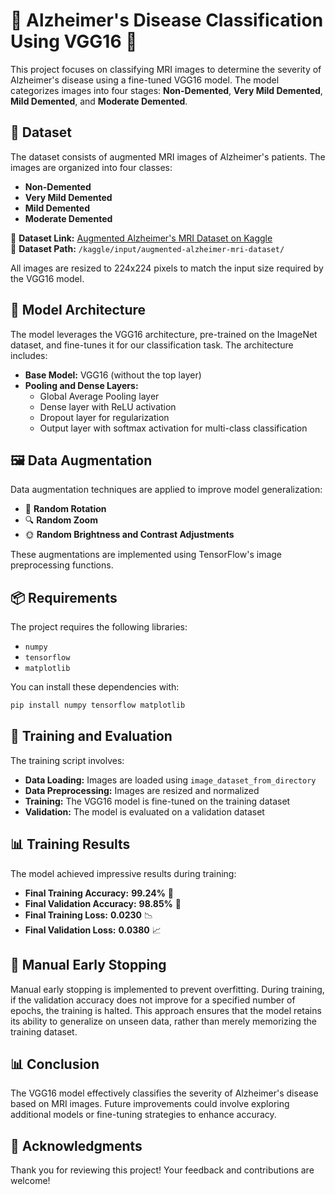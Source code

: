 # 🧠 Alzheimer's Disease Classification Using VGG16 🧠

This project focuses on classifying MRI images to determine the severity of Alzheimer's disease using a fine-tuned VGG16 model. The model categorizes images into four stages: **Non-Demented**, **Very Mild Demented**, **Mild Demented**, and **Moderate Demented**.

## 📂 Dataset

The dataset consists of augmented MRI images of Alzheimer's patients. The images are organized into four classes:
- **Non-Demented**
- **Very Mild Demented**
- **Mild Demented**
- **Moderate Demented**
  
🔗 **Dataset Link:** [Augmented Alzheimer's MRI Dataset on Kaggle](https://www.kaggle.com/datasets/uraninjo/augmented-alzheimer-mri-dataset)  
📁 **Dataset Path:** `/kaggle/input/augmented-alzheimer-mri-dataset/`

All images are resized to 224x224 pixels to match the input size required by the VGG16 model.

## 🧱 Model Architecture

The model leverages the VGG16 architecture, pre-trained on the ImageNet dataset, and fine-tunes it for our classification task. The architecture includes:
- **Base Model:** VGG16 (without the top layer)
- **Pooling and Dense Layers:** 
  - Global Average Pooling layer
  - Dense layer with ReLU activation
  - Dropout layer for regularization
  - Output layer with softmax activation for multi-class classification

## 🖼️ Data Augmentation

Data augmentation techniques are applied to improve model generalization:
- 🔄 **Random Rotation**
- 🔍 **Random Zoom**
- 🌞 **Random Brightness and Contrast Adjustments**

These augmentations are implemented using TensorFlow's image preprocessing functions.

## 📦 Requirements

The project requires the following libraries:
- `numpy`
- `tensorflow`
- `matplotlib`

You can install these dependencies with:
```bash
pip install numpy tensorflow matplotlib
```

## 🚀 Training and Evaluation

The training script involves:
* **Data Loading:** Images are loaded using `image_dataset_from_directory`
* **Data Preprocessing:** Images are resized and normalized
* **Training:** The VGG16 model is fine-tuned on the training dataset
* **Validation:** The model is evaluated on a validation dataset

## 📊 Training Results

The model achieved impressive results during training:
* **Final Training Accuracy:** **99.24%** 🎉
* **Final Validation Accuracy:** **98.85%** 🌟
* **Final Training Loss:** **0.0230** 📉
* **Final Validation Loss:** **0.0380** 📈

## 📝 Manual Early Stopping

Manual early stopping is implemented to prevent overfitting. During training, if the validation accuracy does not improve for a specified number of epochs, the training is halted. This approach ensures that the model retains its ability to generalize on unseen data, rather than merely memorizing the training dataset.

## 📊 Conclusion

The VGG16 model effectively classifies the severity of Alzheimer's disease based on MRI images. Future improvements could involve exploring additional models or fine-tuning strategies to enhance accuracy.

## 🎉 Acknowledgments

Thank you for reviewing this project! Your feedback and contributions are welcome!
